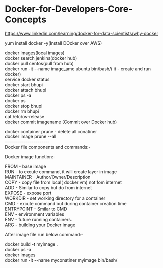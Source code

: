 # Docker-for-Developers-Core-Concepts</br>
https://www.linkedin.com/learning/docker-for-data-scientists/why-docker</br>


yum install docker -y(Install DOcker over AWS)</br>

docker images(local images)</br>
docker search jenkins(docker hub)</br>
docker pull centos(pull from hub)</br>
docker run -it --name image_ame ubuntu bin/bash/( it - create and run docker)</br>
service docker status</br>
docker start bhupi</br>
docker attach bhupi</br>
docker ps -a</br>
docker ps</br>
docker stop bhupi</br>
docker rm bhupi </br>
cat /etc/os-release</br>
docker commit imagename (Commit over Docker hub)</br>

docker container prune - delete all conatiner</br>
docker image prune --all</br>
----------------------</br>
Docker file components and commands:-</br>

Docker image function:-</br>

FROM - base image</br>
RUN - to excute command, it will create layer in image</br>
MAINTAINER  - Author/Owner/Description</br>
COPY - copy file from local( docker vm) not fom internet</br>
ADD - Similar to copy but do from internet</br>
EXPOSE - expose port</br>
WORKDIR - set working directory for a container</br>
CMD - excute command but during container creation time</br>
ENTRYPOINT - Smilar to CMD</br>
ENV - environment variables</br>
ENV - future running containers. </br>
ARG - building your Docker image</br>

After image file run below command:-</br>

docker build -t myimage .</br>
docker ps -a</br>
docker images</br>
docker run -it --name myconatiner myimage bin/bash/</br>
